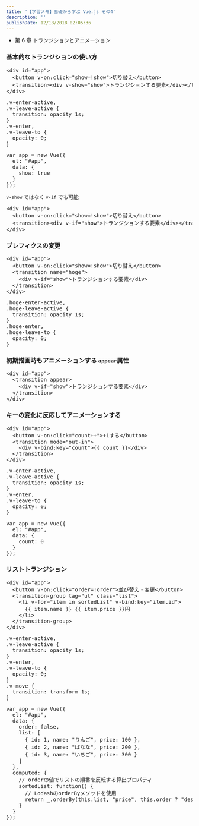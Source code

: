 ```yaml
---
title: '【学習メモ】基礎から学ぶ Vue.js その4'
description: ''
publishDate: 12/18/2018 02:05:36
---
```


<ul>
<li>第 6 章 トランジションとアニメーション</li>
</ul>

<h3>基本的なトランジションの使い方</h3>

<pre class="code lang-html" data-lang="html" data-unlink><span class="synIdentifier">&lt;</span><span class="synStatement">div</span><span class="synIdentifier"> </span><span class="synType">id</span><span class="synIdentifier">=</span><span class="synConstant">&quot;app&quot;</span><span class="synIdentifier">&gt;</span>
  <span class="synIdentifier">&lt;</span><span class="synStatement">button</span><span class="synIdentifier"> v-on:click=</span><span class="synConstant">&quot;show=!show&quot;</span><span class="synIdentifier">&gt;</span>切り替え<span class="synIdentifier">&lt;/</span><span class="synStatement">button</span><span class="synIdentifier">&gt;</span>
  <span class="synIdentifier">&lt;</span>transition<span class="synIdentifier">&gt;&lt;</span><span class="synStatement">div</span><span class="synIdentifier"> v-show=</span><span class="synConstant">&quot;show&quot;</span><span class="synIdentifier">&gt;</span>トランジションする要素<span class="synIdentifier">&lt;/</span><span class="synStatement">div</span><span class="synIdentifier">&gt;&lt;/</span>transition<span class="synIdentifier">&gt;</span>
<span class="synIdentifier">&lt;/</span><span class="synStatement">div</span><span class="synIdentifier">&gt;</span>
</pre>

<pre class="code lang-css" data-lang="css" data-unlink><span class="synIdentifier">.v-enter-active</span><span class="synSpecial">,</span>
<span class="synIdentifier">.v-leave-active</span> <span class="synIdentifier">{</span>
  <span class="synType">transition</span>: <span class="synType">opacity</span> <span class="synConstant">1s</span>;
<span class="synIdentifier">}</span>
<span class="synIdentifier">.v-enter</span><span class="synSpecial">,</span>
<span class="synIdentifier">.v-leave-to</span> <span class="synIdentifier">{</span>
  <span class="synType">opacity</span>: <span class="synConstant">0</span>;
<span class="synIdentifier">}</span>
</pre>

<pre class="code lang-javascript" data-lang="javascript" data-unlink><span class="synIdentifier">var</span> app = <span class="synStatement">new</span> Vue(<span class="synIdentifier">{</span>
  el: <span class="synConstant">&quot;#app&quot;</span>,
  data: <span class="synIdentifier">{</span>
    show: <span class="synConstant">true</span>
  <span class="synIdentifier">}</span>
<span class="synIdentifier">}</span>);
</pre>

<p><code>v-show</code> ではなく <code>v-if</code> でも可能</p>

<pre class="code lang-html" data-lang="html" data-unlink><span class="synIdentifier">&lt;</span><span class="synStatement">div</span><span class="synIdentifier"> </span><span class="synType">id</span><span class="synIdentifier">=</span><span class="synConstant">&quot;app&quot;</span><span class="synIdentifier">&gt;</span>
  <span class="synIdentifier">&lt;</span><span class="synStatement">button</span><span class="synIdentifier"> v-on:click=</span><span class="synConstant">&quot;show=!show&quot;</span><span class="synIdentifier">&gt;</span>切り替え<span class="synIdentifier">&lt;/</span><span class="synStatement">button</span><span class="synIdentifier">&gt;</span>
  <span class="synIdentifier">&lt;</span>transition<span class="synIdentifier">&gt;&lt;</span><span class="synStatement">div</span><span class="synIdentifier"> v-if=</span><span class="synConstant">&quot;show&quot;</span><span class="synIdentifier">&gt;</span>トランジションする要素<span class="synIdentifier">&lt;/</span><span class="synStatement">div</span><span class="synIdentifier">&gt;&lt;/</span>transition<span class="synIdentifier">&gt;</span>
<span class="synIdentifier">&lt;/</span><span class="synStatement">div</span><span class="synIdentifier">&gt;</span>
</pre>

<h3>プレフィクスの変更</h3>

<pre class="code lang-html" data-lang="html" data-unlink><span class="synIdentifier">&lt;</span><span class="synStatement">div</span><span class="synIdentifier"> </span><span class="synType">id</span><span class="synIdentifier">=</span><span class="synConstant">&quot;app&quot;</span><span class="synIdentifier">&gt;</span>
  <span class="synIdentifier">&lt;</span><span class="synStatement">button</span><span class="synIdentifier"> v-on:click=</span><span class="synConstant">&quot;show=!show&quot;</span><span class="synIdentifier">&gt;</span>切り替え<span class="synIdentifier">&lt;/</span><span class="synStatement">button</span><span class="synIdentifier">&gt;</span>
  <span class="synIdentifier">&lt;</span>transition<span class="synIdentifier"> </span><span class="synType">name</span><span class="synIdentifier">=</span><span class="synConstant">&quot;hoge&quot;</span><span class="synIdentifier">&gt;</span>
    <span class="synIdentifier">&lt;</span><span class="synStatement">div</span><span class="synIdentifier"> v-if=</span><span class="synConstant">&quot;show&quot;</span><span class="synIdentifier">&gt;</span>トランジションする要素<span class="synIdentifier">&lt;/</span><span class="synStatement">div</span><span class="synIdentifier">&gt;</span>
  <span class="synIdentifier">&lt;/</span>transition<span class="synIdentifier">&gt;</span>
<span class="synIdentifier">&lt;/</span><span class="synStatement">div</span><span class="synIdentifier">&gt;</span>
</pre>

<pre class="code lang-css" data-lang="css" data-unlink><span class="synIdentifier">.hoge-enter-active</span><span class="synSpecial">,</span>
<span class="synIdentifier">.hoge-leave-active</span> <span class="synIdentifier">{</span>
  <span class="synType">transition</span>: <span class="synType">opacity</span> <span class="synConstant">1s</span>;
<span class="synIdentifier">}</span>
<span class="synIdentifier">.hoge-enter</span><span class="synSpecial">,</span>
<span class="synIdentifier">.hoge-leave-to</span> <span class="synIdentifier">{</span>
  <span class="synType">opacity</span>: <span class="synConstant">0</span>;
<span class="synIdentifier">}</span>
</pre>

<h3>初期描画時もアニメーションする <code>appear</code>属性</h3>

<pre class="code lang-html" data-lang="html" data-unlink><span class="synIdentifier">&lt;</span><span class="synStatement">div</span><span class="synIdentifier"> </span><span class="synType">id</span><span class="synIdentifier">=</span><span class="synConstant">&quot;app&quot;</span><span class="synIdentifier">&gt;</span>
  <span class="synIdentifier">&lt;</span>transition<span class="synIdentifier"> appear&gt;</span>
    <span class="synIdentifier">&lt;</span><span class="synStatement">div</span><span class="synIdentifier"> v-if=</span><span class="synConstant">&quot;show&quot;</span><span class="synIdentifier">&gt;</span>トランジションする要素<span class="synIdentifier">&lt;/</span><span class="synStatement">div</span><span class="synIdentifier">&gt;</span>
  <span class="synIdentifier">&lt;/</span>transition<span class="synIdentifier">&gt;</span>
<span class="synIdentifier">&lt;/</span><span class="synStatement">div</span><span class="synIdentifier">&gt;</span>
</pre>

<h3>キーの変化に反応してアニメーションする</h3>

<pre class="code lang-html" data-lang="html" data-unlink><span class="synIdentifier">&lt;</span><span class="synStatement">div</span><span class="synIdentifier"> </span><span class="synType">id</span><span class="synIdentifier">=</span><span class="synConstant">&quot;app&quot;</span><span class="synIdentifier">&gt;</span>
  <span class="synIdentifier">&lt;</span><span class="synStatement">button</span><span class="synIdentifier"> v-on:click=</span><span class="synConstant">&quot;count++&quot;</span><span class="synIdentifier">&gt;</span>+1する<span class="synIdentifier">&lt;/</span><span class="synStatement">button</span><span class="synIdentifier">&gt;</span>
  <span class="synIdentifier">&lt;</span>transition<span class="synIdentifier"> mode=</span><span class="synConstant">&quot;out-in&quot;</span><span class="synIdentifier">&gt;</span>
    <span class="synIdentifier">&lt;</span><span class="synStatement">div</span><span class="synIdentifier"> v-bind:key=</span><span class="synConstant">&quot;count&quot;</span><span class="synIdentifier">&gt;</span>{{ count }}<span class="synIdentifier">&lt;/</span><span class="synStatement">div</span><span class="synIdentifier">&gt;</span>
  <span class="synIdentifier">&lt;/</span>transition<span class="synIdentifier">&gt;</span>
<span class="synIdentifier">&lt;/</span><span class="synStatement">div</span><span class="synIdentifier">&gt;</span>
</pre>

<pre class="code lang-css" data-lang="css" data-unlink><span class="synIdentifier">.v-enter-active</span><span class="synSpecial">,</span>
<span class="synIdentifier">.v-leave-active</span> <span class="synIdentifier">{</span>
  <span class="synType">transition</span>: <span class="synType">opacity</span> <span class="synConstant">1s</span>;
<span class="synIdentifier">}</span>
<span class="synIdentifier">.v-enter</span><span class="synSpecial">,</span>
<span class="synIdentifier">.v-leave-to</span> <span class="synIdentifier">{</span>
  <span class="synType">opacity</span>: <span class="synConstant">0</span>;
<span class="synIdentifier">}</span>
</pre>

<pre class="code lang-javascript" data-lang="javascript" data-unlink><span class="synIdentifier">var</span> app = <span class="synStatement">new</span> Vue(<span class="synIdentifier">{</span>
  el: <span class="synConstant">&quot;#app&quot;</span>,
  data: <span class="synIdentifier">{</span>
    count: 0
  <span class="synIdentifier">}</span>
<span class="synIdentifier">}</span>);
</pre>

<h3>リストトランジション</h3>

<pre class="code lang-html" data-lang="html" data-unlink><span class="synIdentifier">&lt;</span><span class="synStatement">div</span><span class="synIdentifier"> </span><span class="synType">id</span><span class="synIdentifier">=</span><span class="synConstant">&quot;app&quot;</span><span class="synIdentifier">&gt;</span>
  <span class="synIdentifier">&lt;</span><span class="synStatement">button</span><span class="synIdentifier"> v-on:click=</span><span class="synConstant">&quot;order=!order&quot;</span><span class="synIdentifier">&gt;</span>並び替え・変更<span class="synIdentifier">&lt;/</span><span class="synStatement">button</span><span class="synIdentifier">&gt;</span>
  <span class="synIdentifier">&lt;</span>transition-group<span class="synIdentifier"> tag=</span><span class="synConstant">&quot;ul&quot;</span><span class="synIdentifier"> </span><span class="synType">class</span><span class="synIdentifier">=</span><span class="synConstant">&quot;list&quot;</span><span class="synIdentifier">&gt;</span>
    <span class="synIdentifier">&lt;</span><span class="synStatement">li</span><span class="synIdentifier"> v-</span><span class="synType">for</span><span class="synIdentifier">=</span><span class="synConstant">&quot;item in sortedList&quot;</span><span class="synIdentifier"> v-bind:key=</span><span class="synConstant">&quot;item.id&quot;</span><span class="synIdentifier">&gt;</span>
      {{ item.name }} {{ item.price }}円
    <span class="synIdentifier">&lt;/</span><span class="synStatement">li</span><span class="synIdentifier">&gt;</span>
  <span class="synIdentifier">&lt;/</span>transition-group<span class="synIdentifier">&gt;</span>
<span class="synIdentifier">&lt;/</span><span class="synStatement">div</span><span class="synIdentifier">&gt;</span>
</pre>

<pre class="code lang-css" data-lang="css" data-unlink><span class="synIdentifier">.v-enter-active</span><span class="synSpecial">,</span>
<span class="synIdentifier">.v-leave-active</span> <span class="synIdentifier">{</span>
  <span class="synType">transition</span>: <span class="synType">opacity</span> <span class="synConstant">1s</span>;
<span class="synIdentifier">}</span>
<span class="synIdentifier">.v-enter</span><span class="synSpecial">,</span>
<span class="synIdentifier">.v-leave-to</span> <span class="synIdentifier">{</span>
  <span class="synType">opacity</span>: <span class="synConstant">0</span>;
<span class="synIdentifier">}</span>
<span class="synIdentifier">.v-move</span> <span class="synIdentifier">{</span>
  <span class="synType">transition</span>: <span class="synType">transform</span> <span class="synConstant">1s</span>;
<span class="synIdentifier">}</span>
</pre>

<pre class="code lang-javascript" data-lang="javascript" data-unlink><span class="synIdentifier">var</span> app = <span class="synStatement">new</span> Vue(<span class="synIdentifier">{</span>
  el: <span class="synConstant">&quot;#app&quot;</span>,
  data: <span class="synIdentifier">{</span>
    order: <span class="synConstant">false</span>,
    list: <span class="synIdentifier">[</span>
      <span class="synIdentifier">{</span> id: 1, name: <span class="synConstant">&quot;りんご&quot;</span>, price: 100 <span class="synIdentifier">}</span>,
      <span class="synIdentifier">{</span> id: 2, name: <span class="synConstant">&quot;ばなな&quot;</span>, price: 200 <span class="synIdentifier">}</span>,
      <span class="synIdentifier">{</span> id: 3, name: <span class="synConstant">&quot;いちご&quot;</span>, price: 300 <span class="synIdentifier">}</span>
    <span class="synIdentifier">]</span>
  <span class="synIdentifier">}</span>,
  computed: <span class="synIdentifier">{</span>
    <span class="synComment">// orderの値でリストの順番を反転する算出プロパティ</span>
    sortedList: <span class="synIdentifier">function</span>() <span class="synIdentifier">{</span>
      <span class="synComment">// LodashのorderByメソッドを使用</span>
      <span class="synStatement">return</span> _.orderBy(<span class="synIdentifier">this</span>.list, <span class="synConstant">&quot;price&quot;</span>, <span class="synIdentifier">this</span>.order ? <span class="synConstant">&quot;desc&quot;</span> : <span class="synConstant">&quot;asc&quot;</span>);
    <span class="synIdentifier">}</span>
  <span class="synIdentifier">}</span>
<span class="synIdentifier">}</span>);
</pre>
